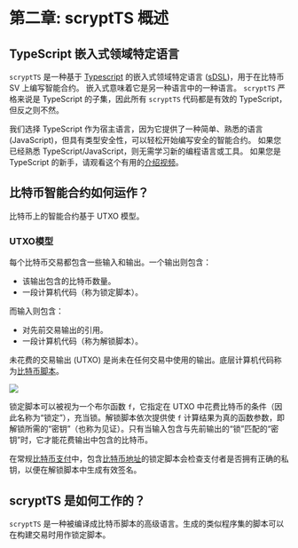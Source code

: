 # 第二章: scryptTS 概述

## TypeScript 嵌入式领域特定语言

`scryptTS` 是一种基于 [Typescript](https://www.typescriptlang.org/) 的嵌入式领域特定语言 ([sDSL](https://en.wikipedia.org/wiki/Domain-specific_language#External_and_Embedded_Domain_Specific_Languages))，用于在比特币 SV 上编写智能合约。 嵌入式意味着它是另一种语言中的一种语言。 `scryptTS` 严格来说是 TypeScript 的子集，因此所有 `scryptTS` 代码都是有效的 TypeScript，但反之则不然。

我们选择 TypeScript 作为宿主语言，因为它提供了一种简单、熟悉的语言 (JavaScript)，但具有类型安全性，可以轻松开始编写安全的智能合约。 如果您已经熟悉 TypeScript/JavaScript，则无需学习新的编程语言或工具。 如果您是 TypeScript 的新手，请观看这个有用的[介绍视频](https://www.youtube.com/watch?v=ahCwqrYpIuM)。


## 比特币智能合约如何运作？

比特币上的智能合约基于 UTXO 模型。

### UTXO模型

每个比特币交易都包含一些输入和输出。一个输出则包含：

- 该输出包含的比特币数量。
- 一段计算机代码（称为锁定脚本）。

而输入则包含：

- 对先前交易输出的引用。
- 一段计算机代码（称为解锁脚本）。


未花费的交易输出 (UTXO) 是尚未在任何交易中使用的输出。底层计算机代码称为[比特币脚本](https://wiki.bitcoinsv.io/index.php/Script)。

![](https://scrypt.io/scrypt-ts/assets/images/utxo-a4cf31c29158072cdfbfae3366522ba5.jpg)


锁定脚本可以被视为一个布尔函数 `f`，它指定在 UTXO 中花费比特币的条件（因此名称为“锁定”），充当锁。解锁脚本依次提供使 `f` 计算结果为真的函数参数，即解锁所需的“密钥”（也称为见证）。只有当输入包含与先前输出的“锁”匹配的“密钥”时，它才能花费输出中包含的比特币。


在常规[比特币支付](https://wiki.bitcoinsv.io/index.php/Bitcoin_Transactions#Pay_to_Public_Key_Hash_.28P2PKH.29)中，包含[比特币地址](https://wiki.bitcoinsv.io/index.php/Bitcoin_address)的锁定脚本会检查支付者是否拥有正确的私钥，以便在解锁脚本中生成有效签名。

## scryptTS 是如何工作的？

`scryptTS` 是一种被编译成比特币脚本的高级语言。生成的类似程序集的脚本可以在构建交易时用作锁定脚本。